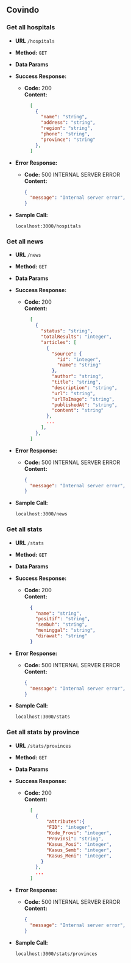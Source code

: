 **Covindo**
----

### Get all hospitals

* **URL**
  `/hospitals`

* **Method:**
  `GET`
  
* **Data Params**

* **Success Response:**

  * **Code:** 200 <br />
    **Content:** 
    ```json
      [
        {
          "name": "string",
          "address": "string",
          "region": "string",
          "phone": "string",
          "province": "string"
        },
      ]
    ```
 
* **Error Response:**

  * **Code:** 500 INTERNAL SERVER ERROR <br />
    **Content:** 
      ```json
      { 
        "message": "Internal server error", 
      }
      ```

* **Sample Call:**

  `localhost:3000/hospitals`

### Get all news

* **URL**
  `/news`

* **Method:**
  `GET`
  
* **Data Params**

* **Success Response:**

  * **Code:** 200 <br />
    **Content:** 
    ```json
      [
        {
          "status": "string",
          "totalResults": "integer",
          "articles": [
            {
              "source": {
                "id": "integer",
                "name": "string"
              },
              "author": "string",
              "title": "string",
              "description": "string",
              "url": "string",
              "urlToImage": "string",
              "publishedAt": "string",
              "content": "string"
            },
            ...
          ],
        },
      ]
    ```
 
* **Error Response:**

  * **Code:** 500 INTERNAL SERVER ERROR <br />
    **Content:** 
      ```json
      { 
        "message": "Internal server error", 
      }
      ```

* **Sample Call:**

  `localhost:3000/news`

### Get all stats

* **URL**
  `/stats`

* **Method:**
  `GET`
  
* **Data Params**

* **Success Response:**

  * **Code:** 200 <br />
    **Content:** 
    ```json
      {
        "name": "string",
        "positif": "string",
        "sembuh": "string",
        "meninggal": "string",
        "dirawat": "string"
      }
    ```
 
* **Error Response:**

  * **Code:** 500 INTERNAL SERVER ERROR <br />
    **Content:** 
      ```json
      { 
        "message": "Internal server error", 
      }
      ```

* **Sample Call:**

  `localhost:3000/stats`

### Get all stats by province

* **URL**
  `/stats/provinces`

* **Method:**
  `GET`
  
* **Data Params**

* **Success Response:**

  * **Code:** 200 <br />
    **Content:** 
    ```json
      [
        {
            "attributes":{
            "FID": "integer",
            "Kode_Provi": "integer",
            "Provinsi": "string",
            "Kasus_Posi": "integer",
            "Kasus_Semb": "integer",
            "Kasus_Meni": "integer",
          }
        },
        ...
      ]
    ```
 
* **Error Response:**

  * **Code:** 500 INTERNAL SERVER ERROR <br />
    **Content:** 
      ```json
      { 
        "message": "Internal server error", 
      }
      ```

* **Sample Call:**

  `localhost:3000/stats/provinces`